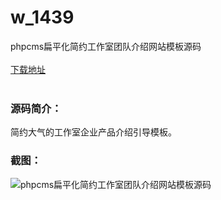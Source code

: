 # w_1439
phpcms扁平化简约工作室团队介绍网站模板源码
<br/></br>
[下载地址](https://www.uuid2.com/1439.html "下载地址")
<br/></br>
<h3>源码简介：</h3>
<p>简约大气的工作室企业产品介绍引导模板。<p>
<h3>截图：</h3>
<img src="https://www.uuid2.com/wp-content/uploads/img/202108/1626415455.png" alt="phpcms扁平化简约工作室团队介绍网站模板源码">

